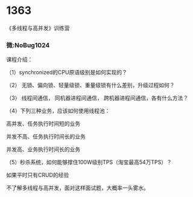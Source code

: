 # 1363
《多线程与高并发》训练营
### 微:NoBug1024 


课程介绍：

（1）synchronized的CPU原语级别是如何实现的？

（2） 无锁、偏向锁、轻量级锁、重量级锁有什么差别，升级过程如何？

（3） 线程间通信， 同机器进程间通信， 跨机器进程间通信，各有什么方法？

（4）下列三种业务，应该如何使用线程池：

高并发、任务执行时间短的业务

并发不高、任务执行时间长的业务

并发高、业务执行时间长的业务

（5）秒杀系统，如何能够撑住100W级别TPS（淘宝最高54万TPS）？

如果平时只有CRUD的经验

不了解多线程与高并发，面对这样面试题，大概率一头雾水。

